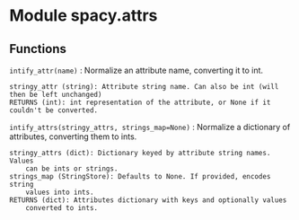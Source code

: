 Module spacy.attrs
==================

Functions
---------

    
`intify_attr(name)`
:   Normalize an attribute name, converting it to int.
    
    stringy_attr (string): Attribute string name. Can also be int (will then be left unchanged)
    RETURNS (int): int representation of the attribute, or None if it couldn't be converted.

    
`intify_attrs(stringy_attrs, strings_map=None)`
:   Normalize a dictionary of attributes, converting them to ints.
    
    stringy_attrs (dict): Dictionary keyed by attribute string names. Values
        can be ints or strings.
    strings_map (StringStore): Defaults to None. If provided, encodes string
        values into ints.
    RETURNS (dict): Attributes dictionary with keys and optionally values
        converted to ints.